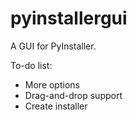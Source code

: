 # pyinstallergui
A GUI for PyInstaller.

To-do list:
- More options
- Drag-and-drop support
- Create installer

